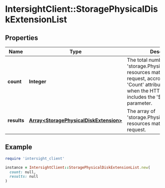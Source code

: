 # IntersightClient::StoragePhysicalDiskExtensionList

## Properties

| Name | Type | Description | Notes |
| ---- | ---- | ----------- | ----- |
| **count** | **Integer** | The total number of &#39;storage.PhysicalDiskExtension&#39; resources matching the request, accross all pages. The &#39;Count&#39; attribute is included when the HTTP GET request includes the &#39;$inlinecount&#39; parameter. | [optional] |
| **results** | [**Array&lt;StoragePhysicalDiskExtension&gt;**](StoragePhysicalDiskExtension.md) | The array of &#39;storage.PhysicalDiskExtension&#39; resources matching the request. | [optional] |

## Example

```ruby
require 'intersight_client'

instance = IntersightClient::StoragePhysicalDiskExtensionList.new(
  count: null,
  results: null
)
```

